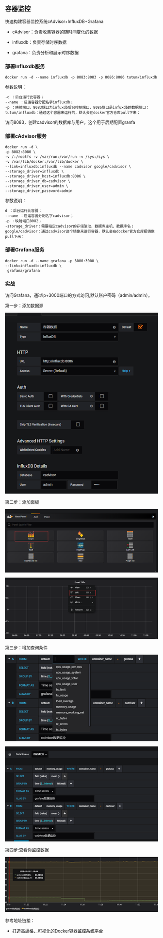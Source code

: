 ## 容器监控
快速构建容器监控系统cAdvisor+InfluxDB+Grafana

- cAdvisor：负责收集容器的随时间变化的数据

- influxdb：负责存储时序数据

- grafana：负责分析和展示时序数据

### 部署Influxdb服务
```
docker run -d --name influxdb -p 8083:8083 -p 8086:8086 tutum/influxdb
```
参数说明：
```
-d ：后台运行此容器；
--name ：启运容器分配名字influxdb；
-p ：映射端口，8083端口为infuxdb后台控制端口，8086端口是infuxdb的数据端口；
tutum/influxdb：通过这个容器来运行的，默认会在docker官方仓库pull下来；
```
访问8083，创建cadvisor的数据库与用户，这个用于后期配置granfa

### 部署cAdvisor服务
```
docker run -d \
-p 8082:8080 \
-v /:/rootfs -v /var/run:/var/run -v /sys:/sys \
-v /var/lib/docker:/var/lib/docker \
--link=influxdb:influxdb --name cadvisor google/cadvisor \
--storage_driver=influxdb \
--storage_driver_host=influxdb:8086 \
--storage_driver_db=cadvisor \
--storage_driver_user=admin \
--storage_driver_password=admin
```
参数说明：
```
d ：后台运行此容器；
--name ：启运容器分配名字cadvisor；
-p ：映射端口8082；
-storage_driver：需要指定cadvisor的存储驱动、数据库主机、数据库名；
google/cadvisor：通过cadvisor这个镜像来运行容器，默认会在docker官方仓库把镜像pull下来；
```
### 部署Grafana服务
```
docker run -d --name grafana -p 3000:3000 \
--link=influxdb:influxdb \
 grafana/grafana
```

### 实战

访问Grafana，通过ip+3000端口的方式访问,默认账户密码（admin/admin）。

第一步：添加数据源

![](https://github.com/gmg0829/Img/blob/master/dockerImg/gra-datadource.png?raw=true)

第二步：添加面板

![](https://github.com/gmg0829/Img/blob/master/dockerImg/add-panel.png?raw=true)


![](https://github.com/gmg0829/Img/blob/master/dockerImg/enter-panel.png?raw=true)

第三步：增加查询条件

![](https://github.com/gmg0829/Img/blob/master/dockerImg/add-query.png?raw=true)


![](https://github.com/gmg0829/Img/blob/master/dockerImg/success-panel.png?raw=true)


第四步:查看你监控数据

![](https://github.com/gmg0829/Img/blob/master/dockerImg/show-panel.png?raw=true)


参考地址链接：
- [打造高逼格、可视化的Docker容器监控系统平台](http://mp.weixin.qq.com/s?__biz=MzI0MDQ4MTM5NQ==&mid=2247486129&idx=1&sn=986d170f115071cbe676d211a0458008&chksm=e91b6fadde6ce6bb271dedda23acef2c031ee3bdd7d9e2034ceab9a9e2c65f2caa98932e9491&scene=21#wechat_redirect)